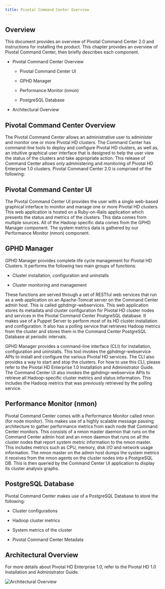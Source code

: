```yaml
---
title: Pivotal Command Center Overview
---
```

Overview
--------
This document provides an overview of Pivotal Command Center 2.0 and instructions
for installing the product. This chapter provides an overview of Pivotal Command
Center, then briefly describes each component.

*  Pivotal Command Center Overview

   *  Pivotal Command Center UI  

   *  GPHD Manager

   *  Performance Monitor (nmon)

   *  PostgreSQL Database

*  Architectural Overview

Pivotal Command Center Overview
--------------------------------

The Pivotal Command Center allows an administrative user to administer and monitor
one or more Pivotal HD clusters. The Command Center has command-line tools to
deploy and configure Pivotal HD clusters, as well as, an intuitive graphical user
interface that is designed to help the user view the status of the clusters and take
appropriate action. This release of Command Center allows only administering and
monitoring of Pivotal HD Enterprise 1.0 clusters.
Pivotal Command Center 2.0 is comprised of the following:

                   
Pivotal Command Center UI
--------------------------
The Pivotal Command Center UI provides the user with a single web-based graphical
interface to monitor and manage one or more Pivotal HD clusters. This web
application is hosted on a Ruby-on-Rails application which presents the status and
metrics of the clusters. This data comes from multiple sources. All of the Hadoop
specific data comes from the GPHD Manager component. The system metrics data is
gathered by our Performance Monitor (nmon) component.

GPHD Manager
------------

GPHD Manager provides complete life cycle management for Pivotal HD Clusters. It
performs the following two main groups of functions:

* Cluster installation, configuration and uninstalls

* Cluster monitoring and management

These functions are served through a set of RESTful web services that run as a web
application on an Apache-Tomcat server on the Command Center admin host. This is
called gphdmgr-webservices. This web application stores its metadata and cluster
configuration for Pivotal HD cluster nodes and services in the Pivotal Command
Center PostgreSQL database. It makes use of a Puppet Server to perform most of its
HD cluster installation and configuration. It also has a polling service that retrieves
Hadoop metrics from the cluster and stores them in the Command Center PostgreSQL
Database at periodic intervals.

GPHD Manager provides a command-line interface (CLI) for installation,
configuration and uninstalls. This tool invokes the gphdmgr-webservice APIs to
install and configure the various Pivotal HD services. The CLI also provides a way to
start and stop the clusters. For how to use this CLI, please refer to the Pivotal HD
Enterprise 1.0 Installation and Administrator Guide.
The Command Center UI also invokes the gphdmgr-webservice APIs to retrieve all
Hadoop-specific cluster metrics and status information. This includes the Hadoop
metrics that was previously retrieved by the polling service.

Performance Monitor (nmon)
--------------------------

Pivotal Command Center comes with a Performance Monitor called nmon (for node
monitor). This makes use of a highly scalable message passing architecture to gather
performance metrics from each node that Command Center monitors. This consists of
a nmon master daemon that runs on the Command Center admin host and an nmon
daemon that runs on all the cluster nodes that report system metric information to the
nmon master. This includes metrics such as CPU, memory, disk I/O and network usage
information.
The nmon master on the admin host dumps the system metrics it receives from the
nmon agents on the cluster nodes into a PostgreSQL DB. This is then queried by the
Command Center UI application to display its cluster analysis graphs.

PostgreSQL Database
-------------------

Pivotal Command Center makes use of a PostgreSQL Database to store the following:
* Cluster configurations

* Hadoop cluster metrics

* System metrics of the cluster

* Pivotal Command Center Metadata

Architectural Overview
----------------------

For more details about Pivotal HD Enterprise 1.0, refer to the Pivotal HD 1.0
Installation and Administrator Guide.

![Architectural Overview]()



  

